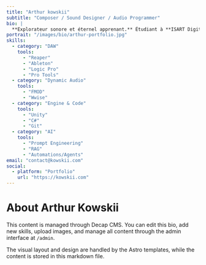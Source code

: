 ```yaml
---
title: "Arthur kowskii"
subtitle: "Composer / Sound Designer / Audio Programmer"
bio: |
  **Explorateur sonore et éternel apprenant.** Étudiant à **ISART Digital Paris** (Musique & Sound Design), je vis pour **apprendre** et concrétiser des projets qui me passionnent.
portrait: "/images/bio/arthur-portfolio.jpg"
skills:
  - category: "DAW"
    tools:
      - "Reaper"
      - "Ableton"
      - "Logic Pro"
      - "Pro Tools"
  - category: "Dynamic Audio"
    tools:
      - "FMOD"
      - "Wwise"
  - category: "Engine & Code"
    tools:
      - "Unity"
      - "C#"
      - "Git"
  - category: "AI"
    tools:
      - "Prompt Engineering"
      - "RAG"
      - "Automations/Agents"
email: "contact@kowskii.com"
social:
  - platform: "Portfolio"
    url: "https://kowskii.com"
---
```


# About Arthur Kowskii

This content is managed through Decap CMS. You can edit this bio, add new skills, upload images, and manage all content through the admin interface at `/admin`.

The visual layout and design are handled by the Astro templates, while the content is stored in this markdown file.